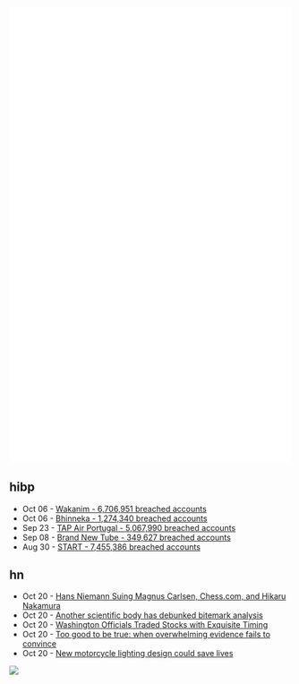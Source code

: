 ![Metrics](https://raw.githubusercontent.com/phixion/phixion/master/metrics.svg)

## hibp

<!--
for https://github.com/phixion/phixion/blob/main/.github/workflows/feeds.yml
-->
<!--START_SECTION:haveibeenpwnd-->
- Oct 06 - [Wakanim - 6,706,951 breached accounts](https://haveibeenpwned.com/PwnedWebsites#Wakanim)
- Oct 06 - [Bhinneka - 1,274,340 breached accounts](https://haveibeenpwned.com/PwnedWebsites#Bhinneka)
- Sep 23 - [TAP Air Portugal - 5,067,990 breached accounts](https://haveibeenpwned.com/PwnedWebsites#TAPAirPortugal)
- Sep 08 - [Brand New Tube - 349,627 breached accounts](https://haveibeenpwned.com/PwnedWebsites#BrandNewTube)
- Aug 30 - [START - 7,455,386 breached accounts](https://haveibeenpwned.com/PwnedWebsites#Start)
<!--END_SECTION:haveibeenpwnd-->

## hn

<!--
for https://github.com/phixion/phixion/blob/main/.github/workflows/feeds.yml
-->
<!--START_SECTION:hn-->
- Oct 20 - [Hans Niemann Suing Magnus Carlsen, Chess.com, and Hikaru Nakamura](https://www.courtlistener.com/docket/65592749/niemann-v-carlsen/)
- Oct 20 - [Another scientific body has debunked bitemark analysis](https://radleybalko.substack.com/p/yet-another-scientific-body-has-debunked)
- Oct 20 - [Washington Officials Traded Stocks with Exquisite Timing](https://www.wsj.com/articles/covid-washington-officials-stocks-trading-markets-stimulus-11666192404)
- Oct 20 - [Too good to be true: when overwhelming evidence fails to convince](https://www.ncbi.nlm.nih.gov/pmc/articles/PMC4841483/)
- Oct 20 - [New motorcycle lighting design could save lives](https://news.rice.edu/news/2022/new-motorcycle-lighting-design-could-save-lives)
<!--END_SECTION:hn-->

<!--
for https://yhype.me
-->
![](https://hit.yhype.me/github/profile?user_id=13013670)
